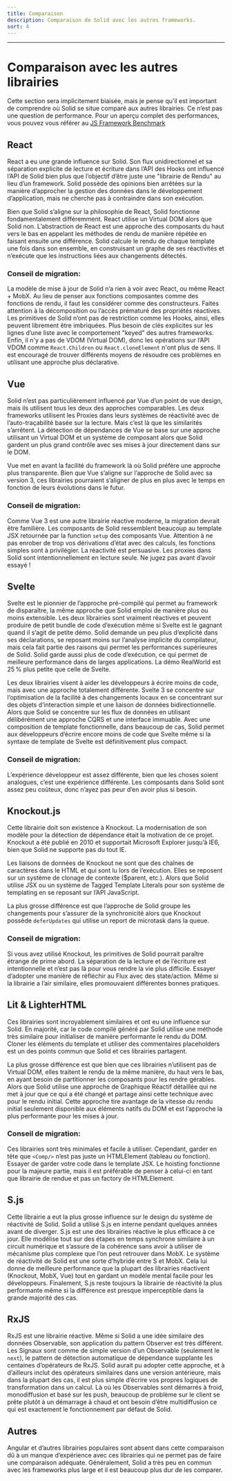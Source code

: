 ```yaml
---
title: Comparaison
description: Comparaison de Solid avec les autres frameworks.
sort: 4
---
```


---

# Comparaison avec les autres librairies

Cette section sera implicitement biaisée, mais je pense qu’il est important de comprendre où Solid se situe comparé aux autres librairies. Ce n’est pas une question de performance. Pour un aperçu complet des performances, vous pouvez vous référer au [JS Framework Benchmark](https://github.com/krausest/js-framework-benchmark)

## React

React a eu une grande influence sur Solid. Son flux unidirectionnel et sa séparation explicite de lecture et écriture dans l’API des Hooks ont influencé l’API de Solid bien plus que l’objectif d’être juste une "librairie de Rendu" au lieu d’un framework. Solid possède des opinions bien arrêtées sur la manière d’approcher la gestion des données dans le développement d’application, mais ne cherche pas à contraindre dans son exécution.

Bien que Solid s’aligne sur la philosophie de React, Solid fonctionne fondamentalement différemment. React utilise un Virtual DOM alors que Solid non. L’abstraction de React est une approche des composants du haut vers le bas en appelant les méthodes de rendu de manière répétée en faisant ensuite une différence.
Solid calcule le rendu de chaque template une fois dans son ensemble, en construisant un graphe de ses réactivités et n’exécute que les instructions liées aux changements détectés.

### Conseil de migration:

La modèle de mise à jour de Solid n’a rien à voir avec React, ou même React + MobX. Au lieu de penser aux fonctions composantes comme des fonctions de rendu, il faut les considérer comme des constructeurs. Faites attention à la décomposition ou l’accès prématuré des propriétés réactives. Les primitives de Solid n’ont pas de restriction comme les Hooks, ainsi, elles peuvent librement être imbriquées. Plus besoin de clés explicites sur les lignes d’une liste avec le comportement "keyed" des autres frameworks. Enfin, il n'y a pas de VDOM (Virtual DOM), donc les opérations sur l’API VDOM comme `React.Children` ou `React.cloneElement` n'ont plus de sens. Il est encouragé de trouver différents moyens de résoudre ces problèmes en utilisant une approche plus déclarative.

## Vue

Solid n’est pas particulièrement influencé par Vue d’un point de vue design, mais ils utilisent tous les deux des approches comparables. Les deux frameworks utilisent les Proxies dans leurs systèmes de réactivité avec de l’auto-traçabilité basée sur la lecture. Mais c’est là que les similarités s’arrêtent. La détection de dépendances de Vue se base sur une approche utilisant un Virtual DOM et un système de composant alors que Solid gardent un plus grand contrôle avec ses mises à jour directement dans sur le DOM.

Vue met en avant la facilité du framework là où Solid préfère une approche plus transparente. Bien que Vue s’aligne sur l’approche de Solid avec sa version 3, ces librairies pourraient s’aligner de plus en plus avec le temps en fonction de leurs évolutions dans le futur.

### Conseil de migration:

Comme Vue 3 est une autre librairie réactive moderne, la migration devrait être familière. Les composants de Solid ressemblent beaucoup au template JSX retournée par la function `setup` des composants Vue. Attention à ne pas enrober de trop vos dérivations d’état avec des calculs, les fonctions simples sont à privilégier. La réactivité est persuasive. Les proxies dans Solid sont intentionnellement en lecture seule. Ne jugez pas avant d’avoir essayé !

## Svelte

Svelte est le pionnier de l’approche pré-compilé qui permet au framework de disparaître, la même approche que Solid emploi de manière plus ou moins extensible. Les deux librairies sont vraiment réactives et peuvent produire de petit bundle de code d’exécution même si Svelte est le gagnant quand il s’agit de petite démo. Solid demande un peu plus d’explicité dans ses déclarations, se reposant moins sur l’analyse implicite du compilateur, mais cela fait partie des raisons qui permet les performances supérieures de Solid. Solid garde aussi plus de code d’exécution, ce qui permet de meilleure performance dans de larges applications. La démo RealWorld est 25 % plus petite que celle de Svelte.

Les deux librairies visent à aider les développeurs à écrire moins de code, mais avec une approche totalement différente. Svelte 3 se concentre sur l’optimisation de la facilité à des changements locaux en se concentrant sur des objets d’interaction simple et une liaison de données bidirectionnelle. Alors que Solid se concentre sur les flux de données en utilisant délibérément une approche CQRS et une interface immuable. Avec une composition de template fonctionnelle, dans beaucoup de cas, Solid permet aux développeurs d’écrire encore moins de code que Svelte même si la syntaxe de template de Svelte est définitivement plus compact.

### Conseil de migration:

L’expérience développeur est assez différente, bien que les choses soient analogues, c’est une expérience différente. Les composants dans Solid sont assez peu coûteux, donc n’ayez pas peur d’en avoir plus si besoin.

## Knockout.js

Cette librairie doit son existence à Knockout. La modernisation de son modèle pour la détection de dépendance était la motivation de ce projet. Knockout a été publié en 2010 et supportait Microsoft Explorer jusqu’à IE6, bien que Solid ne supporte pas du tout IE.

Les liaisons de données de Knockout ne sont que des chaînes de caractères dans le HTML et qui sont lu lors de l’exécution. Elles se reposent sur un système de clonage de contexte ($parent, etc.). Alors que Solid utilise JSX ou un système de Tagged Template Literals pour son système de templating en se reposant sur l’API JavaScript.

La plus grosse différence est que l’approche de Solid groupe les changements pour s’assurer de la synchronicité alors que Knockout possède `deferUpdates` qui utilise un report de microtask dans la queue.

### Conseil de migration:

Si vous avez utilisé Knockout, les primitives de Solid pourrait paraître étrange de prime abord. La séparation de la lecture et de l’écriture est intentionnelle et n’est pas là pour vous rendre la vie plus difficile. Essayer d’adopter une manière de réfléchir au Flux avec des state/action. Même si la librairie a l’air similaire, elles promouvaient différentes bonnes pratiques.

## Lit & LighterHTML

Ces librairies sont incroyablement similaires et ont eu une influence sur Solid. En majorité, car le code compilé généré par Solid utilise une méthode très similaire pour initialiser de manière performante le rendu du DOM. Cloner les éléments du template et utiliser des commentaires placeholders est un des points commun que Solid et ces librairies partagent.

La plus grosse différence est que bien que ces librairies n’utilisent pas de Virtual DOM, elles traitent le rendu de la même manière, du haut vers le bas, en ayant besoin de partitionner les composants pour les rendre gérables. Alors que Solid utilise une approche de Graphique Réactif détaillée qui ne met à jour que ce qui a été changé et partage ainsi cette technique avec pour le rendu initial. Cette approche tire avantage de la vitesse du rendu initial seulement disponible aux éléments natifs du DOM et est l’approche la plus performante pour les mises à jour.

### Conseil de migration:

Ces librairies sont très minimales et facile à utiliser. Cependant, garder en tête que `<Comp/>` n’est pas juste un HTMLElement (tableau ou fonction). Essayer de garder votre code dans le template JSX. Le hoisting fonctionne pour la majeure partie, mais il est préférable de penser à celui-ci en tant que librairie de rendue et pas un factory de HTMLElement.

## S.js

Cette librairie a eut la plus grosse influence sur le design du système de réactivité de Solid. Solid a utilisé S.js en interne pendant quelques années avant de diverger. S.js est une des librairies réactive le plus efficace à ce jour. Elle modélise tout sur des étapes en temps synchrone similaire à un circuit numérique et s’assure de la cohérence sans avoir à utiliser de mécanisme plus complexe que l’on peut retrouver dans MobX. Le système de réactivité de Solid est une sorte d’hybride entre S et MobX. Cela lui donne de meilleure performance que la plupart des librairies réactivent (Knockout, MobX, Vue) tout en gardant un modèle mental facile pour les développeurs. Finalement, S.js reste toujours la librairie de réactivité la plus performante même si la différence est presque imperceptible dans la grande majorité des cas.

## RxJS

RxJS est une librairie réactive. Même si Solid a une idée similaire des données Observable, son application du pattern Observer est très différent. Les Signaux sont comme de simple version d’un Observable (seulement le `next`), le pattern de détection automatique de dépendance supplante les centaines d’opérateurs de RxJS. Solid aurait pu adopter cette approche, et à d’ailleurs inclut des opérateurs similaires dans une version antérieure, mais dans la plupart des cas, il est plus simple d’écrire vos propres logiques de transformation dans un calcul. Là où les Observables sont démarrés à froid, monodiffusion et basé sur les push, beaucoup de problème sur le client se prête plutôt à un démarrage à chaud et ont besoin d’être multidiffusion ce qui est exactement le fonctionnement par défaut de Solid.

## Autres

Angular et d’autres librairies populaires sont absent dans cette comparaison dû à un manque d’expérience avec ces librairies qui ne permet pas de faire une comparaison adéquate. Généralement, Solid a très peu en commun avec les frameworks plus large et il est beaucoup plus dur de les comparer.
